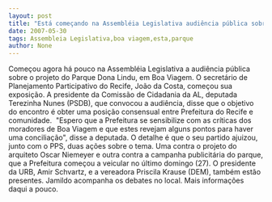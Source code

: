 ```yaml
---
layout: post
title: "Está começando na Assembléia Legislativa audiência pública sobre parque de Boa Viagem"
date: 2007-05-30
tags: Assembleia Legislativa,boa viagem,esta,parque
author: None
---
```

Come&ccedil;ou agora h&aacute; pouco na Assembl&eacute;ia Legislativa a audi&ecirc;ncia p&uacute;blica sobre o projeto do Parque Dona Lindu, em Boa Viagem.&nbsp;O secret&aacute;rio de Planejamento Participativo do Recife, Jo&atilde;o da Costa, come&ccedil;ou sua exposi&ccedil;&atilde;o. 
A presidente da Comiss&atilde;o de Cidadania da AL, deputada Terezinha Nunes (PSDB), que convocou a audi&ecirc;ncia,&nbsp;disse que o objetivo do encontro &eacute; obter uma posi&ccedil;&atilde;o consensual entre Prefeitura do Recife e comunidade.&nbsp;
&quot;Espero que a Prefeitura se sensibilize com as cr&iacute;ticas dos moradores de Boa Viagem e que estes revejam alguns pontos para haver uma concilia&ccedil;&atilde;o&quot;, disse a deputada.
O detalhe &eacute; que o seu partido ajuizou, junto com o PPS, duas a&ccedil;&otilde;es sobre o tema. Uma contra o projeto do arquiteto Oscar Niemeyer&nbsp;e outra contra a campanha publicit&aacute;ria do parque, que a Prefeitura come&ccedil;ou a veicular no &uacute;ltimo domingo (27).
O presidente da URB, Amir Schvartz, e a vereadora Priscila Krause (DEM), tamb&eacute;m est&atilde;o presentes.
Jamildo acompanha os debates no local. Mais informa&ccedil;&otilde;es daqui a pouco. 